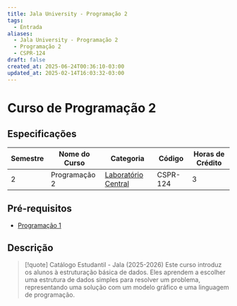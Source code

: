 ```yaml
---
title: Jala University - Programação 2
tags:
  - Entrada
aliases:
  - Jala University - Programação 2
  - Programação 2
  - CSPR-124
draft: false
created_at: 2025-06-24T00:36:10-03:00
updated_at: 2025-02-14T16:03:32-03:00
---
```


# Curso de Programação 2

## Especificações
| Semestre | Nome do Curso | Categoria                                                                                      | Código   | Horas de Crédito |
| -------- | ------------- | ---------------------------------------------------------------------------------------------- | -------- | ---------------- |
| 2        | Programação 2 | [Laboratório Central](content/notas/2025/06/21/entrada/Jala_University-Laboratorio_Central.md) | CSPR-124 | 3                |

## Pré-requisitos
- [Programação 1](content/notas/2025/06/21/entrada/Jala_University-Programacao_1.md)

## Descrição

> [!quote] Catálogo Estudantil - Jala (2025-2026)
> Este curso introduz os alunos à estruturação básica de dados. Eles aprendem a escolher uma estrutura de dados simples para resolver um problema, representando uma solução com um modelo gráfico e uma linguagem de programação.
